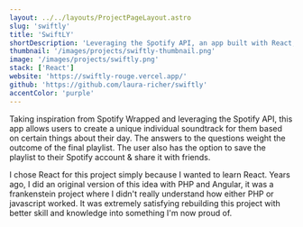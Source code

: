 ```yaml
---
layout: ../../layouts/ProjectPageLayout.astro
slug: 'swiftly'
title: 'SwiftLY'
shortDescription: 'Leveraging the Spotify API, an app built with React, allowing users to soundtrack their day.'
thumbnail: '/images/projects/swiftly-thumbnail.png'
image: '/images/projects/swiftly.png'
stack: ['React']
website: 'https://swiftly-rouge.vercel.app/'
github: 'https://github.com/laura-richer/swiftly'
accentColor: 'purple'
---
```


Taking inspiration from Spotify Wrapped and leveraging the Spotify API, this app allows users to create a unique individual soundtrack for them based on certain things about their day. The answers to the questions weight the outcome of the final playlist. The user also has the option to save the playlist to their Spotify account & share it with friends.

I chose React for this project simply because I wanted to learn React. Years ago, I did an original version of this idea with PHP and Angular, it was a frankenstein project where I didn't really understand how either PHP or javascript worked. It was extremely satisfying rebuilding this project with better skill and knowledge into something I'm now proud of.
